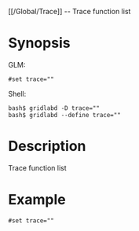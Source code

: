 [[/Global/Trace]] -- Trace function list

# Synopsis
GLM:
~~~
#set trace=""
~~~
Shell:
~~~
bash$ gridlabd -D trace=""
bash$ gridlabd --define trace=""
~~~

# Description

Trace function list

# Example

~~~
#set trace=""
~~~
